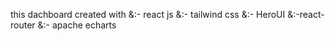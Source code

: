 this dachboard created with
&:- react js
&:- tailwind css 
&:- HeroUI 
&:-react-router
&:- apache echarts

